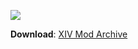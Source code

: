 ![][Image]

**Download**: [XIV Mod Archive][Download]

[Image]: https://static.xivmodarchive.com/mod-images/48383d81-1352-4f9b-a833-73dc60cd623a.jpg
[Download]: https://www.xivmodarchive.com/modid/38301
